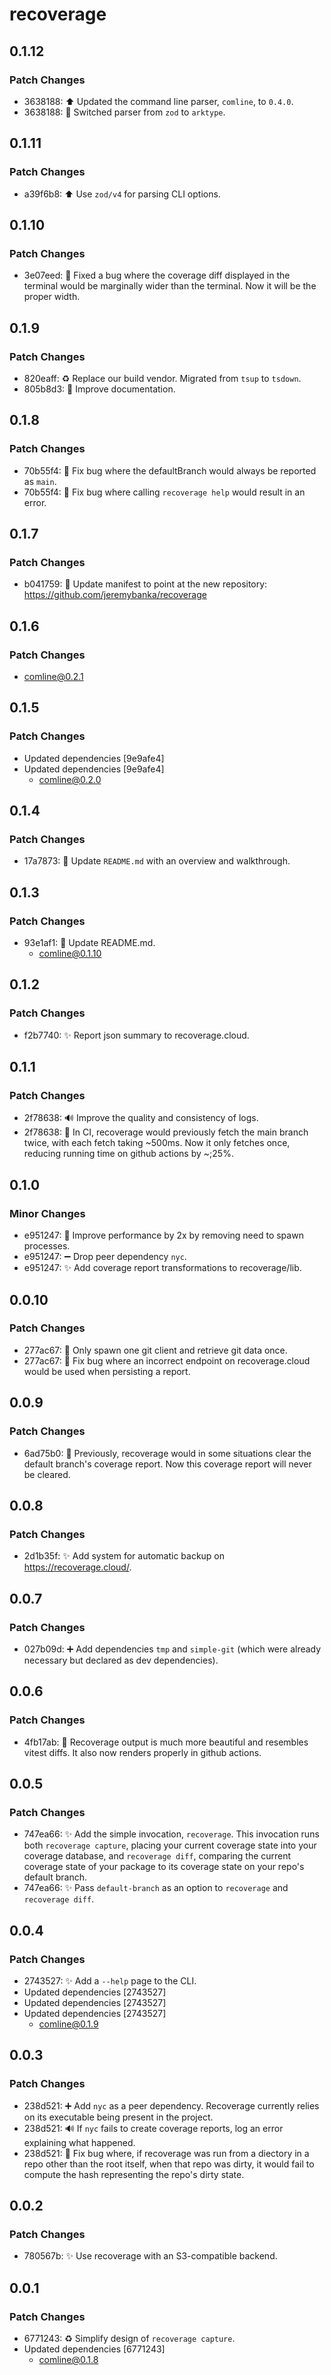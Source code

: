 # recoverage

## 0.1.12

### Patch Changes

- 3638188: ⬆️ Updated the command line parser, `comline`, to `0.4.0`.
- 3638188: 🚀 Switched parser from `zod` to `arktype`.

## 0.1.11

### Patch Changes

- a39f6b8: ⬆️ Use `zod/v4` for parsing CLI options.

## 0.1.10

### Patch Changes

- 3e07eed: 🐛 Fixed a bug where the coverage diff displayed in the terminal would be marginally wider than the terminal. Now it will be the proper width.

## 0.1.9

### Patch Changes

- 820eaff: ♻️ Replace our build vendor. Migrated from `tsup` to `tsdown`.
- 805b8d3: 📝 Improve documentation.

## 0.1.8

### Patch Changes

- 70b55f4: 🐛 Fix bug where the defaultBranch would always be reported as `main`.
- 70b55f4: 🐛 Fix bug where calling `recoverage help` would result in an error.

## 0.1.7

### Patch Changes

- b041759: 🚚 Update manifest to point at the new repository: https://github.com/jeremybanka/recoverage

## 0.1.6

### Patch Changes

- comline@0.2.1

## 0.1.5

### Patch Changes

- Updated dependencies [9e9afe4]
- Updated dependencies [9e9afe4]
  - comline@0.2.0

## 0.1.4

### Patch Changes

- 17a7873: 📝 Update `README.md` with an overview and walkthrough.

## 0.1.3

### Patch Changes

- 93e1af1: 📝 Update README.md.
  - comline@0.1.10

## 0.1.2

### Patch Changes

- f2b7740: ✨ Report json summary to recoverage.cloud.

## 0.1.1

### Patch Changes

- 2f78638: 🔊 Improve the quality and consistency of logs.
- 2f78638: 🚀 In CI, recoverage would previously fetch the main branch twice, with each fetch taking ~500ms. Now it only fetches once, reducing running time on github actions by ~;25%.

## 0.1.0

### Minor Changes

- e951247: 🚀 Improve performance by 2x by removing need to spawn processes.
- e951247: ➖ Drop peer dependency `nyc`.
- e951247: ✨ Add coverage report transformations to recoverage/lib.

## 0.0.10

### Patch Changes

- 277ac67: 🚀 Only spawn one git client and retrieve git data once.
- 277ac67: 🐛 Fix bug where an incorrect endpoint on recoverage.cloud would be used when persisting a report.

## 0.0.9

### Patch Changes

- 6ad75b0: 🐛 Previously, recoverage would in some situations clear the default branch's coverage report. Now this coverage report will never be cleared.

## 0.0.8

### Patch Changes

- 2d1b35f: ✨ Add system for automatic backup on https://recoverage.cloud/.

## 0.0.7

### Patch Changes

- 027b09d: ➕ Add dependencies `tmp` and `simple-git` (which were already necessary but declared as dev dependencies).

## 0.0.6

### Patch Changes

- 4fb17ab: 💄 Recoverage output is much more beautiful and resembles vitest diffs. It also now renders properly in github actions.

## 0.0.5

### Patch Changes

- 747ea66: ✨ Add the simple invocation, `recoverage`. This invocation runs both `recoverage capture`, placing your current coverage state into your coverage database, and `recoverage diff`, comparing the current coverage state of your package to its coverage state on your repo's default branch.
- 747ea66: ✨ Pass `default-branch` as an option to `recoverage` and `recoverage diff`.

## 0.0.4

### Patch Changes

- 2743527: ✨ Add a `--help` page to the CLI.
- Updated dependencies [2743527]
- Updated dependencies [2743527]
- Updated dependencies [2743527]
  - comline@0.1.9

## 0.0.3

### Patch Changes

- 238d521: ➕ Add `nyc` as a peer dependency. Recoverage currently relies on its executable being present in the project.
- 238d521: 🔊 If `nyc` fails to create coverage reports, log an error explaining what happened.
- 238d521: 🐛 Fix bug where, if recoverage was run from a diectory in a repo other than the root itself, when that repo was dirty, it would fail to compute the hash representing the repo's dirty state.

## 0.0.2

### Patch Changes

- 780567b: ✨ Use recoverage with an S3-compatible backend.

## 0.0.1

### Patch Changes

- 6771243: ♻️ Simplify design of `recoverage capture`.
- Updated dependencies [6771243]
  - comline@0.1.8
